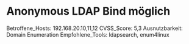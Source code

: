# Anonymous LDAP Bind möglich

Betroffene_Hosts: 192.168.20.10,11,12
CVSS_Score: 5,3
Ausnutzbarkeit: Domain Enumeration
Empfohlene_Tools: ldapsearch, enum4linux